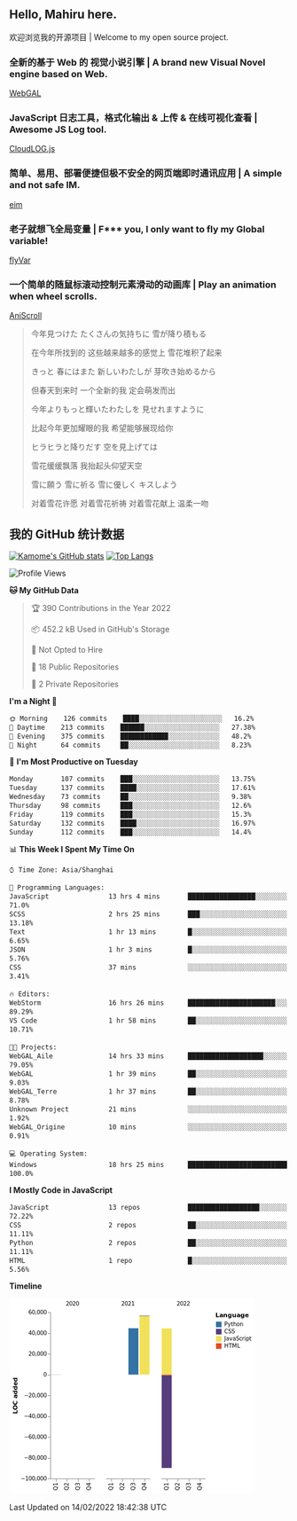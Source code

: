 ## Hello, Mahiru here.

欢迎浏览我的开源项目 | Welcome to my open source project.

### 全新的基于 Web 的 视觉小说引擎 | A brand new Visual Novel engine based on Web.

[WebGAL](https://github.com/MakinoharaShoko/WebGAL)

### JavaScript 日志工具，格式化输出 & 上传 & 在线可视化查看 | Awesome JS Log tool.

[CloudLOG.js](https://github.com/MakinoharaShoko/CloudLog.JS)

### 简单、易用、部署便捷但极不安全的网页端即时通讯应用 | A simple and not safe IM.

[eim](https://github.com/MakinoharaShoko/eim)

### 老子就想飞全局变量 | F*** you, I only want to fly my Global variable!

[flyVar](https://github.com/MakinoharaShoko/flyVar)

### 一个简单的随鼠标滚动控制元素滑动的动画库 | Play an animation when wheel scrolls.

[AniScroll](https://github.com/MakinoharaShoko/AniScroll)

> 今年見つけた たくさんの気持ちに 雪が降り積もる  
> 
> 在今年所找到的 这些越来越多的感觉上 雪花堆积了起来  
> 
> きっと 春にはまた 新しいわたしが 芽吹き始めるから  
> 
> 但春天到来时 一个全新的我 定会萌发而出  
> 
> 今年よりもっと輝いたわたしを 見せれますように  
> 
> 比起今年更加耀眼的我 希望能够展现给你  
> 
> ヒラヒラと降りだす 空を見上げては  
> 
> 雪花缓缓飘落 我抬起头仰望天空  
> 
> 雪に願う 雪に祈る 雪に優しく キスしよう  
> 
> 对着雪花许愿 对着雪花祈祷 对着雪花献上 温柔一吻

## 我的 GitHub 统计数据

[![Kamome's GitHub stats](https://github-readme-stats.vercel.app/api?username=MakinoharaShoko)](https://github.com/anuraghazra/github-readme-stats)
[![Top Langs](https://github-readme-stats.vercel.app/api/top-langs/?username=MakinoharaShoko&layout=compact)](https://github.com/anuraghazra/github-readme-stats)

<!--
**MakinoharaShoko/MakinoharaShoko** is a ✨ _special_ ✨ repository because its `README.md` (this file) appears on your GitHub profile.

Here are some ideas to get you started:

- 🔭 I’m currently working on ...
- 🌱 I’m currently learning ...
- 👯 I’m looking to collaborate on ...
- 🤔 I’m looking for help with ...
- 💬 Ask me about ...
- 📫 How to reach me: ...
- 😄 Pronouns: ...
- ⚡ Fun fact: ...
-->

<!--START_SECTION:waka-->
![Profile Views](http://img.shields.io/badge/Profile%20Views-21-blue)

**🐱 My GitHub Data** 

> 🏆 390 Contributions in the Year 2022
 > 
> 📦 452.2 kB Used in GitHub's Storage 
 > 
> 🚫 Not Opted to Hire
 > 
> 📜 18 Public Repositories 
 > 
> 🔑 2 Private Repositories  
 > 
**I'm a Night 🦉** 

```text
🌞 Morning    126 commits    ████░░░░░░░░░░░░░░░░░░░░░   16.2% 
🌆 Daytime    213 commits    ██████░░░░░░░░░░░░░░░░░░░   27.38% 
🌃 Evening    375 commits    ████████████░░░░░░░░░░░░░   48.2% 
🌙 Night      64 commits     ██░░░░░░░░░░░░░░░░░░░░░░░   8.23%

```
📅 **I'm Most Productive on Tuesday** 

```text
Monday       107 commits    ███░░░░░░░░░░░░░░░░░░░░░░   13.75% 
Tuesday      137 commits    ████░░░░░░░░░░░░░░░░░░░░░   17.61% 
Wednesday    73 commits     ██░░░░░░░░░░░░░░░░░░░░░░░   9.38% 
Thursday     98 commits     ███░░░░░░░░░░░░░░░░░░░░░░   12.6% 
Friday       119 commits    ███░░░░░░░░░░░░░░░░░░░░░░   15.3% 
Saturday     132 commits    ████░░░░░░░░░░░░░░░░░░░░░   16.97% 
Sunday       112 commits    ███░░░░░░░░░░░░░░░░░░░░░░   14.4%

```


📊 **This Week I Spent My Time On** 

```text
⌚︎ Time Zone: Asia/Shanghai

💬 Programming Languages: 
JavaScript               13 hrs 4 mins       █████████████████░░░░░░░░   71.0% 
SCSS                     2 hrs 25 mins       ███░░░░░░░░░░░░░░░░░░░░░░   13.18% 
Text                     1 hr 13 mins        █░░░░░░░░░░░░░░░░░░░░░░░░   6.65% 
JSON                     1 hr 3 mins         █░░░░░░░░░░░░░░░░░░░░░░░░   5.76% 
CSS                      37 mins             ░░░░░░░░░░░░░░░░░░░░░░░░░   3.41%

🔥 Editors: 
WebStorm                 16 hrs 26 mins      ██████████████████████░░░   89.29% 
VS Code                  1 hr 58 mins        ██░░░░░░░░░░░░░░░░░░░░░░░   10.71%

🐱‍💻 Projects: 
WebGAL_Aile              14 hrs 33 mins      ███████████████████░░░░░░   79.05% 
WebGAL                   1 hr 39 mins        ██░░░░░░░░░░░░░░░░░░░░░░░   9.03% 
WebGAL_Terre             1 hr 37 mins        ██░░░░░░░░░░░░░░░░░░░░░░░   8.78% 
Unknown Project          21 mins             ░░░░░░░░░░░░░░░░░░░░░░░░░   1.92% 
WebGAL_Origine           10 mins             ░░░░░░░░░░░░░░░░░░░░░░░░░   0.91%

💻 Operating System: 
Windows                  18 hrs 25 mins      █████████████████████████   100.0%

```

**I Mostly Code in JavaScript** 

```text
JavaScript               13 repos            ██████████████████░░░░░░░   72.22% 
CSS                      2 repos             ██░░░░░░░░░░░░░░░░░░░░░░░   11.11% 
Python                   2 repos             ██░░░░░░░░░░░░░░░░░░░░░░░   11.11% 
HTML                     1 repo              █░░░░░░░░░░░░░░░░░░░░░░░░   5.56%

```


**Timeline**

![Chart not found](https://raw.githubusercontent.com/MakinoharaShoko/MakinoharaShoko/main/charts/bar_graph.png) 


 Last Updated on 14/02/2022 18:42:38 UTC
<!--END_SECTION:waka-->
